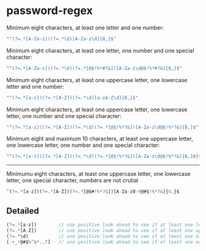 # password-regex

Minimum eight characters, at least one letter and one number:
```js
"^(?=.*[A-Za-z])(?=.*\d)[A-Za-z\d]{8,}$"
```

Minimum eight characters, at least one letter, one number and one special character:
```js
"^(?=.*[A-Za-z])(?=.*\d)(?=.*[@$!%*#?&])[A-Za-z\d@$!%*#?&]{8,}$"
```

Minimum eight characters, at least one uppercase letter, one lowercase letter and one number:
```js
"^(?=.*[a-z])(?=.*[A-Z])(?=.*\d)[a-zA-Z\d]{8,}$"
```

Minimum eight characters, at least one uppercase letter, one lowercase letter, one number and one special character:
```js
"^(?=.*[a-z])(?=.*[A-Z])(?=.*\d)(?=.*[@$!%*?&])[A-Za-z\d@$!%*?&]{8,}$"
```

Minimum eight and maximum 10 characters, at least one uppercase letter, one lowercase letter, one number and one special character:
```js
"^(?=.*[a-z])(?=.*[A-Z])(?=.*\d)(?=.*[@$!%*?&])[A-Za-z\d@$!%*?&]{8,10}$"
```

---------------------------------------------------------------
Minimumu eight characters, at least one uppercase letter, one lowercase letter, one special character, numbers are not crutial
```js
^(?=.*[a-z])(?=.*[A-Z])(?=.*[@$#!%*?&])[A-Za-z0-9@#$!%*?&]{8,}$
```

## Detailed
```js
(?=.*[a-z])        // use positive look ahead to see if at least one lower case letter exists
(?=.*[A-Z])        // use positive look ahead to see if at least one upper case letter exists
(?=.*\d)           // use positive look ahead to see if at least one digit exists
[-+_!@#$%^&*.,?]   // use positive look ahead to see if at least one non-word character exists
```
